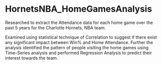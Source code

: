# HornetsNBA_HomeGamesAnalysis

Researched to extract the Attendance data for each home game over the past 5 years for the Charlotte Hornets, NBA team.

Examined using statistical technique of Correlation to suggest if there exist any significant impact between Win% and Home Attendance.
Further the analysis identified the pattern of people visiting the home games using Time-Series analysis and performed Regression Analysis to predict their interest towards the team.
